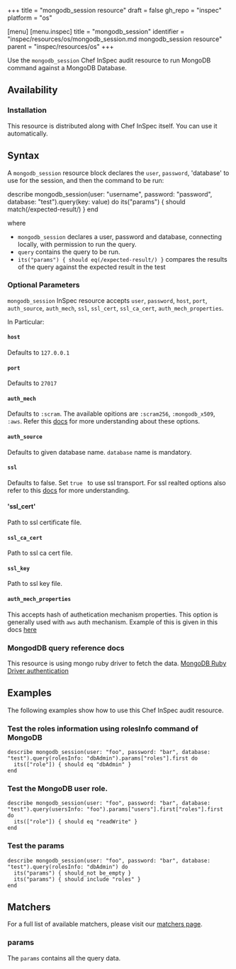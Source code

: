 +++
title = "mongodb_session resource"
draft = false
gh_repo = "inspec"
platform = "os"

[menu]
  [menu.inspec]
    title = "mongodb_session"
    identifier = "inspec/resources/os/mongodb_session.md mongodb_session resource"
    parent = "inspec/resources/os"
+++

Use the `mongodb_session` Chef InSpec audit resource to run MongoDB command against a MongoDB Database.

## Availability

### Installation

This resource is distributed along with Chef InSpec itself. You can use it automatically.

## Syntax

A `mongodb_session` resource block declares the `user`, `password`, 'database' to use for the session, and then the command to be run:

  describe mongodb_session(user: "username", password: "password", database: "test").query(key: value) do
    its("params") { should match(/expected-result/) }
  end

where

- `mongodb_session` declares a user, password and database, connecting locally, with permission to run the query.
- `query` contains the query to be run.
- `its("params") { should eq(/expected-result/) }` compares the results of the query against the expected result in the test

### Optional Parameters

`mongodb_session` InSpec resource accepts `user`, `password`, `host`, `port`, `auth_source`, `auth_mech`, `ssl`, `ssl_cert`, `ssl_ca_cert`, `auth_mech_properties`.

In Particular:

#### `host`

Defaults to `127.0.0.1`

#### `port`

Defaults to `27017`

#### `auth_mech`

Defaults to `:scram`. The available opitions are `:scram256`, `:mongodb_x509`, `:aws`. Refer this [docs](https://docs.mongodb.com/ruby-driver/master/tutorials/ruby-driver-authentication/) for more understanding about these options.

#### `auth_source`

Defaults to given database name. `database` name is mandatory.

#### `ssl`

Defaults to false. Set `true ` to use ssl transport. For ssl realted options also refer to this [docs](https://docs.mongodb.com/ruby-driver/master/tutorials/ruby-driver-authentication/#client-certificate-x-509) for more understanding.

#### 'ssl_cert'

Path to ssl certificate file.

#### `ssl_ca_cert`

Path to ssl ca cert file.

#### `ssl_key`

Path to ssl key file.

#### `auth_mech_properties`

This accepts hash of authetication mechanism properties. This option is generally used with `aws` auth mechanism. Example of this is given in this docs [here](https://docs.mongodb.com/ruby-driver/master/tutorials/ruby-driver-authentication/#aws)

### MongodDB query reference docs

This resource is using mongo ruby driver to fetch the data.
[MongoDB Ruby Driver authentication](https://docs.mongodb.com/ruby-driver/master/tutorials/ruby-driver-authentication/)

## Examples

The following examples show how to use this Chef InSpec audit resource.

### Test the roles information using rolesInfo command of MongoDB

    describe mongodb_session(user: "foo", password: "bar", database: "test").query(rolesInfo: "dbAdmin").params["roles"].first do
      its(["role"]) { should eq "dbAdmin" }
    end

### Test the MongoDB user role.

    describe mongodb_session(user: "foo", password: "bar", database: "test").query(usersInfo: "foo").params["users"].first["roles"].first do
      its(["role"]) { should eq "readWrite" }
    end

### Test the params

    describe mongodb_session(user: "foo", password: "bar", database: "test").query(rolesInfo: "dbAdmin") do
      its("params") { should_not be_empty }
      its("params") { should include "roles" }
    end

## Matchers

For a full list of available matchers, please visit our [matchers page](/inspec/matchers/).

### params

The `params` contains all the query data.
